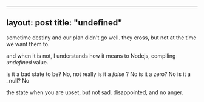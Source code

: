 
---
layout: post
title: "undefined"
--- 

sometime destiny and our plan didn't go well. they cross, but not at the time we want them to.

and when it is not, I understands how it means to Nodejs, compiling _undefined_ value.

is it a bad state to be? No, not really
is it a _false_ ? No
is it a zero? No
is it a _null? No

the state when you are upset, but not sad. disappointed, and no anger.